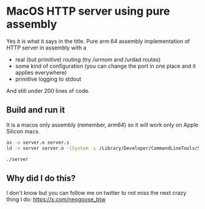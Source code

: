 # MacOS HTTP server using pure assembly 

Yes it is what it says in the title. Pure arm 64 assembly implementation of HTTP server in assembly with a 

- real (but primitive) routing (try /urmom and /urdad routes)
- some kind of configuration (you can change the port in one place and it applies everywhere)
- primitive logging to stdout

And still under 200 lines of code.

## Build and run it

It is a macos only assembly (remember, arm64) so it will work only on Apple Silicon macs.

```bash
as -o server.o server.s
ld -o server server.o -lSystem -L /Library/Developer/CommandLineTools/SDKs/MacOSX.sdk/usr/lib -syslibroot /Library/Developer/CommandLineTools/SDKs/MacOSX.sdk -arch arm64 -platform_version macos 15.0 15.0 -e _main -dynamic

./server
```

## Why did I do this? 

I don't know but you can follow me on twitter to not miss the next crazy thing I do: https://x.com/neogoose_btw
